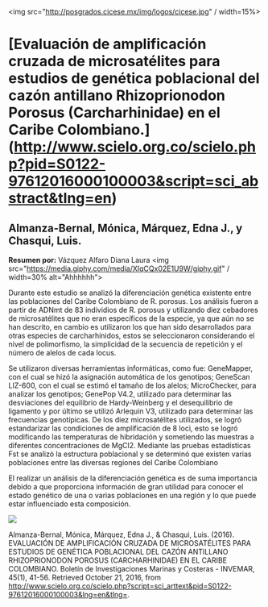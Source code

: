 <img src="http://posgrados.cicese.mx/img/logos/cicese.jpg" / width=15%>
# [Evaluación de amplificación cruzada de microsatélites para estudios de genética poblacional del cazón antillano Rhizoprionodon Porosus (Carcharhinidae) en el Caribe Colombiano.] (http://www.scielo.org.co/scielo.php?pid=S0122-97612016000100003&script=sci_abstract&tlng=en)
## Almanza-Bernal, Mónica, Márquez, Edna J., y Chasqui, Luis.

**Resumen por:** Vázquez Alfaro Diana Laura  <img src="https://media.giphy.com/media/XIqCQx02E1U9W/giphy.gif" / width=30% alt="Ahhhhhh">

Durante este estudio se analizó la diferenciación genética existente entre las poblaciones del Caribe Colombiano de R. porosus. Los análisis fueron a partir de ADNmt de 83 individios de R. porosus y utilizando diez cebadores de microsatélites que no eran específicos de la especie, ya que aún no se han descrito, en cambio es utilizaron los que han sido desarrollados para otras especies de carcharhínidos, estos se seleccionaron considerando el nivel de polimorfismo, la simplicidad de la secuencia de repetición y el número de alelos de cada locus.

Se utilizaron diversas herramientas informáticas, como fue:  GeneMapper, con el cual se hizó la asignación automática de los genotipos; GeneScan LIZ-600, con el cual se estimó el tamaño de los alelos; MicroChecker, para analizar los genotipos; GenePop V4.2, utilizado para determinar las desviaciones del equilibrio de Hardy-Weinberg y el desequilibrio de ligamento y por último se utilizó Arlequin V3, utilizado para determinar las frecuencias genotípicas. 
De los diez microsatélites utilizados, se logró estandarizar las condiciones de amplificación de 8 loci, esto se logró modificando las temperaturas de hibridación y sometiendo las muestras a diferentes concentraciones de MgCl2. Mediante las pruebas estadísticas Fst se analizó la estructura poblacional y se determinó que existen varias poblaciones entre las diversas regiones del Caribe Colombiano

El realizar un análisis de la diferenciación genética es de suma importancia debido a que proporciona información de gran utilidad para conocer el estado genético de una o varias poblaciones en una región y lo que puede estar influenciado esta composición. 





<img src="https://s-media-cache-ak0.pinimg.com/originals/8a/e2/a0/8ae2a03bdbdea87dd10208d66dd409b8.jpg">

Almanza-Bernal, Mónica, Márquez, Edna J., & Chasqui, Luis. (2016). EVALUACIÓN DE AMPLIFICACIÓN CRUZADA DE MICROSATÉLITES PARA ESTUDIOS DE GENÉTICA POBLACIONAL DEL CAZÓN ANTILLANO RHIZOPRIONODON POROSUS (CARCHARHINIDAE) EN EL CARIBE COLOMBIANO. Boletín de Investigaciones Marinas y Costeras - INVEMAR, 45(1), 41-56. Retrieved October 21, 2016, from http://www.scielo.org.co/scielo.php?script=sci_arttext&pid=S0122-97612016000100003&lng=en&tlng=. 
